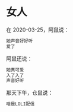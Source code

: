 # 女人

在 2020-03-25，阿鼠说：

```reStructuredText
她声音好好听
爱了
```

阿鼠还说：

```reStructuredText
她真可爱
入了入了
声音好听
```

那天下午，仓鼠说：

```reStructuredText
啥是LOLI配信
```